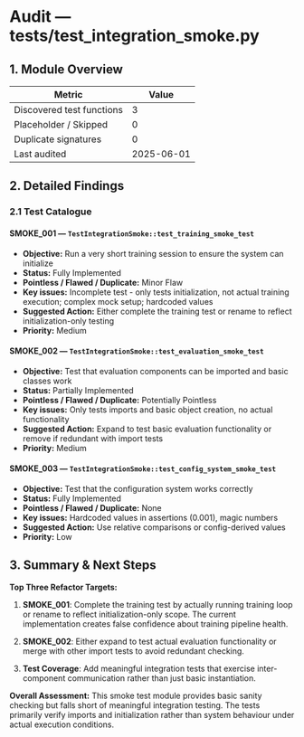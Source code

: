 <!--
⚠️ AUTO-GENERATED BY TestAuditBot — do not edit by hand.
Run `make audit-tests` to refresh.
-->

# Audit — tests/test_integration_smoke.py

## 1. Module Overview
| Metric | Value |
| ------ | ----- |
| Discovered test functions | 3 |
| Placeholder / Skipped | 0 |
| Duplicate signatures | 0 |
| Last audited | 2025-06-01 |

## 2. Detailed Findings
### 2.1 Test Catalogue

#### SMOKE_001 — `TestIntegrationSmoke::test_training_smoke_test`
* **Objective:** Run a very short training session to ensure the system can initialize
* **Status:** Fully Implemented
* **Pointless / Flawed / Duplicate:** Minor Flaw
* **Key issues:** Incomplete test - only tests initialization, not actual training execution; complex mock setup; hardcoded values
* **Suggested Action:** Either complete the training test or rename to reflect initialization-only testing
* **Priority:** Medium

#### SMOKE_002 — `TestIntegrationSmoke::test_evaluation_smoke_test`
* **Objective:** Test that evaluation components can be imported and basic classes work
* **Status:** Partially Implemented
* **Pointless / Flawed / Duplicate:** Potentially Pointless
* **Key issues:** Only tests imports and basic object creation, no actual functionality
* **Suggested Action:** Expand to test basic evaluation functionality or remove if redundant with import tests
* **Priority:** Medium

#### SMOKE_003 — `TestIntegrationSmoke::test_config_system_smoke_test`
* **Objective:** Test that the configuration system works correctly
* **Status:** Fully Implemented
* **Pointless / Flawed / Duplicate:** None
* **Key issues:** Hardcoded values in assertions (0.001), magic numbers
* **Suggested Action:** Use relative comparisons or config-derived values
* **Priority:** Low

## 3. Summary & Next Steps

**Top Three Refactor Targets:**

1. **SMOKE_001**: Complete the training test by actually running training loop or rename to reflect initialization-only scope. The current implementation creates false confidence about training pipeline health.

2. **SMOKE_002**: Either expand to test actual evaluation functionality or merge with other import tests to avoid redundant checking.

3. **Test Coverage**: Add meaningful integration tests that exercise inter-component communication rather than just basic instantiation.

**Overall Assessment:** This smoke test module provides basic sanity checking but falls short of meaningful integration testing. The tests primarily verify imports and initialization rather than system behaviour under actual execution conditions.
